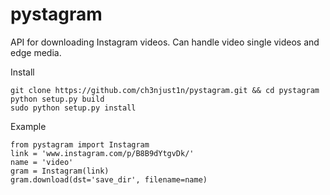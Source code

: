 # pystagram

API for downloading Instagram videos. Can handle video single videos and edge media.

Install
```
git clone https://github.com/ch3njust1n/pystagram.git && cd pystagram
python setup.py build
sudo python setup.py install
```

Example
```
from pystagram import Instagram
link = 'www.instagram.com/p/B8B9dYtgvDk/'
name = 'video'
gram = Instagram(link)
gram.download(dst='save_dir', filename=name)
```
